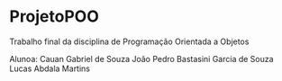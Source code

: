 # ProjetoPOO
Trabalho final da disciplina de Programação Orientada a Objetos

Alunoa:
Cauan Gabriel de Souza
João Pedro Bastasini Garcia de Souza
Lucas Abdala Martins
